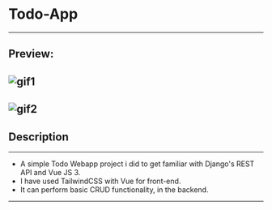 # Todo-App
---
## Preview:

![gif1]('Todo-App/vue-fe/src/assets/gif1.gif')
---
![gif2]('Todo-App/vue-fe/src/assets/gif2.gif')
---
## Description 
---
- A simple Todo Webapp project i did to get familiar with Django's REST API and Vue JS 3.
- I have used TailwindCSS with Vue for front-end.
- It can perform basic CRUD functionality, in the backend.
---
